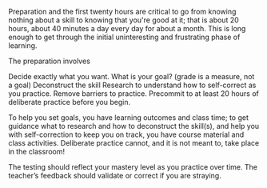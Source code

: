 Preparation and the first twenty hours are critical to go from knowing nothing about a skill to knowing that you're good at it; that is about 20 hours, about 40 minutes a day every day for about a month. This is long enough to get through the initial uninteresting and frustrating phase of learning. 



The preparation involves

Decide exactly what you want. What is your goal? (grade is a measure, not a goal)
Deconstruct the skill
Research to understand how to self-correct as you practice.
Remove barriers to practice. 
Precommit to at least 20 hours of deliberate practice before you begin. 


To help you set goals, you have learning outcomes and class time; to get guidance what to research and how to deconstruct the skill(s), and help you with self-correction to keep you on track, you have course material and class activities. Deliberate practice cannot, and it is not meant to, take place in the classroom! 



The testing should reflect your mastery level as you practice over time. The teacher’s feedback should validate or correct if you are straying.
